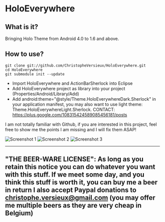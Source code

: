 # HoloEverywhere
## What is it?
Bringing Holo Theme from Android 4.0 to 1.6 and above.
## How to use?
```
git clone git://github.com/ChristopheVersieux/HoloEverywhere.git
cd HoloEverywhere
git submodule init --update
```
* Import HoloEverywhere and ActionBarSherlock into Eclipse
* Add HoloEverywhere project as library into your project (Properties/Android/Library/Add)
* Add android:theme="@style/Theme.HoloEverywhereDark.Sherlock" in your application manifest, you may also want to use light theme: Theme.HoloEverywhereLight.Sherlock.
CONTACT: https://plus.google.com/108315424589085456181/posts

I am not totally familiar with Github, if you are interested in this project, 
feel free to show me the points I am missing and I will fix them ASAP!

![Screenshot 1](raw/master/screen1.png "Screenshot 1")
![Screenshot 2](raw/master/screen1.png "Screenshot 2")
![Screenshot 3](raw/master/screen1.png "Screenshot 3")


----------------------------------------------------------------------------------------------------
"THE BEER-WARE LICENSE":
As long as you retain this notice you can do whatever you want with this stuff. 
If we meet some day, and you think this stuff is worth it, you can buy me a beer in return 
I also accept Paypal donations to christophe.versieux@gmail.com 
(you may offer me multiple beers as they are very cheap in Belgium)
----------------------------------------------------------------------------------------------------
